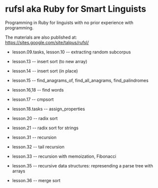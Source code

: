 rufsl aka Ruby for Smart Linguists
==================================

Programming in Ruby for linguists with no prior experience with programming.

The materials are also published at: https://sites.google.com/site/talpus/rufsl/

* lesson.09.tasks, lesson.10 -- extracting random subcorpus
* lesson.13 -- insert sort (to new array)
* lesson.14 -- insert sort (in place)
* lesson.15 -- find_anagrams_of, find_all_anagrams, find_palindromes
* lesson.16,18 -- find words
* lesson.17 -- cmpsort
* lesson.18.tasks -- assign_properties
* lesson.20 -- radix sort
* lesson.21 -- radix sort for strings

* lesson.31 -- recursion
* lesson.32 -- tail recursion
* lesson.33 -- recursion with memoization, Fibonacci

* lesson.35 -- recursive data structures: represending a parse tree with arrays
* lesson.36 -- merge sort

